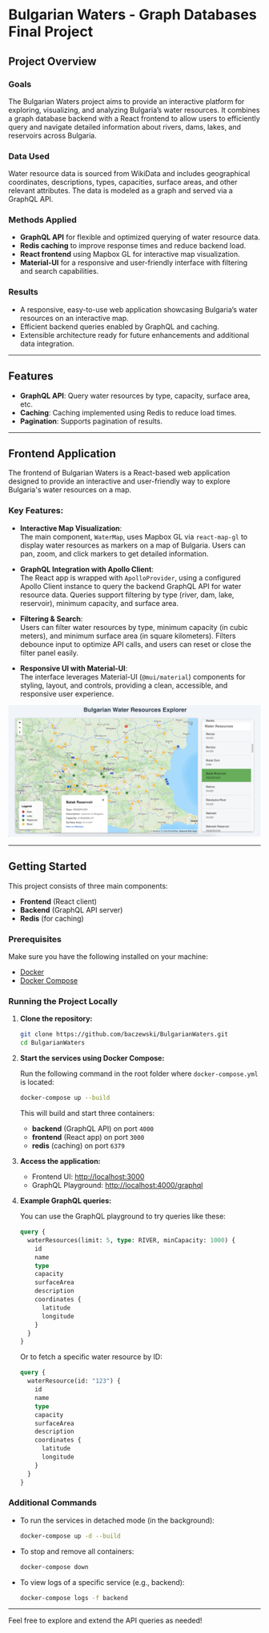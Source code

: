 # Bulgarian Waters - Graph Databases Final Project

## Project Overview

### Goals  
The Bulgarian Waters project aims to provide an interactive platform for exploring, visualizing, and analyzing Bulgaria’s water resources. It combines a graph database backend with a React frontend to allow users to efficiently query and navigate detailed information about rivers, dams, lakes, and reservoirs across Bulgaria.

### Data Used  
Water resource data is sourced from WikiData and includes geographical coordinates, descriptions, types, capacities, surface areas, and other relevant attributes. The data is modeled as a graph and served via a GraphQL API.

### Methods Applied  
- **GraphQL API** for flexible and optimized querying of water resource data.  
- **Redis caching** to improve response times and reduce backend load.  
- **React frontend** using Mapbox GL for interactive map visualization.  
- **Material-UI** for a responsive and user-friendly interface with filtering and search capabilities.

### Results  
- A responsive, easy-to-use web application showcasing Bulgaria’s water resources on an interactive map.  
- Efficient backend queries enabled by GraphQL and caching.  
- Extensible architecture ready for future enhancements and additional data integration.

---

## Features

- **GraphQL API**: Query water resources by type, capacity, surface area, etc.
- **Caching**: Caching implemented using Redis to reduce load times.
- **Pagination**: Supports pagination of results.

---

## Frontend Application

The frontend of Bulgarian Waters is a React-based web application designed to provide an interactive and user-friendly way to explore Bulgaria's water resources on a map.

### Key Features:

- **Interactive Map Visualization**:  
  The main component, `WaterMap`, uses Mapbox GL via `react-map-gl` to display water resources as markers on a map of Bulgaria. Users can pan, zoom, and click markers to get detailed information.

- **GraphQL Integration with Apollo Client**:  
  The React app is wrapped with `ApolloProvider`, using a configured Apollo Client instance to query the backend GraphQL API for water resource data. Queries support filtering by type (river, dam, lake, reservoir), minimum capacity, and surface area.

- **Filtering & Search**:  
  Users can filter water resources by type, minimum capacity (in cubic meters), and minimum surface area (in square kilometers). Filters debounce input to optimize API calls, and users can reset or close the filter panel easily.

- **Responsive UI with Material-UI**:  
  The interface leverages Material-UI (`@mui/material`) components for styling, layout, and controls, providing a clean, accessible, and responsive user experience.

![Example screenshot of the website](assets/bulgaria-waters-map.png)

---

## Getting Started

This project consists of three main components:
- **Frontend** (React client)
- **Backend** (GraphQL API server)
- **Redis** (for caching)

### Prerequisites

Make sure you have the following installed on your machine:

- [Docker](https://docs.docker.com/get-docker/)
- [Docker Compose](https://docs.docker.com/compose/install/)

### Running the Project Locally

1. **Clone the repository:**

   ```bash
   git clone https://github.com/baczewski/BulgarianWaters.git
   cd BulgarianWaters
   ```

2. **Start the services using Docker Compose:**

   Run the following command in the root folder where `docker-compose.yml` is located:

   ```bash
   docker-compose up --build
   ```

   This will build and start three containers:

   - **backend** (GraphQL API) on port `4000`
   - **frontend** (React app) on port `3000`
   - **redis** (caching) on port `6379`

3. **Access the application:**

   - Frontend UI: [http://localhost:3000](http://localhost:3000)
   - GraphQL Playground: [http://localhost:4000/graphql](http://localhost:4000/graphql)

4. **Example GraphQL queries:**

   You can use the GraphQL playground to try queries like these:

   ```graphql
   query {
     waterResources(limit: 5, type: RIVER, minCapacity: 1000) {
       id
       name
       type
       capacity
       surfaceArea
       description
       coordinates {
         latitude
         longitude
       }
     }
   }
   ```

   Or to fetch a specific water resource by ID:

   ```graphql
   query {
     waterResource(id: "123") {
       id
       name
       type
       capacity
       surfaceArea
       description
       coordinates {
         latitude
         longitude
       }
     }
   }
   ```

### Additional Commands

- To run the services in detached mode (in the background):

  ```bash
  docker-compose up -d --build
  ```

- To stop and remove all containers:

  ```bash
  docker-compose down
  ```

- To view logs of a specific service (e.g., backend):

  ```bash
  docker-compose logs -f backend
  ```

---

Feel free to explore and extend the API queries as needed!
